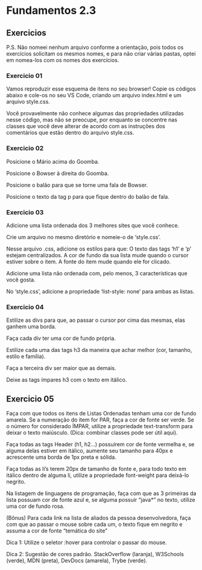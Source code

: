 # Fundamentos 2.3

## Exercicios

P.S. Não nomeei nenhum arquivo conforme a orientação, pois todos os exercícios solicitam os mesmos nomes,
e para não criar várias pastas, optei em nomea-los com os nomes dos exercícios.

### Exercicio 01

Vamos reproduzir esse esquema de itens no seu browser! Copie os códigos abaixo e cole-os no seu VS Code, criando um arquivo index.html e um arquivo style.css.

Você provavelmente não conhece algumas das propriedades utilizadas nesse código, mas não se preocupe, por enquanto se concentre nas classes que você deve alterar de acordo com as instruções dos comentários que estão dentro do arquivo style.css.


### Exercicio 02

Posicione o Mário acima do Goomba.

Posicione o Bowser à direita do Goomba.

Posicione o balão para que se torne uma fala de Bowser.

Posicione o texto da tag p para que fique dentro do balão de fala.


### Exercicio 03

Adicione uma lista ordenada dos 3 melhores sites que você conhece.

Crie um arquivo no mesmo diretório e nomeie-o de ‘style.css’.

Nesse arquivo .css, adicione os estilos para que:
	O texto das tags ‘h1’ e ‘p’ estejam centralizados.
	A cor de fundo da sua lista mude quando o cursor estiver sobre o item.
	A fonte do item mude quando ele for clicado.

Adicione uma lista não ordenada com, pelo menos, 3 características que você gosta.

No ‘style.css’, adicione a propriedade ‘list-style: none’ para ambas as listas.


### Exercicio 04

Estilize as divs para que, ao passar o cursor por cima das mesmas, elas ganhem uma borda.

Faça cada div ter uma cor de fundo própria.

Estilize cada uma das tags h3 da maneira que achar melhor (cor, tamanho, estilo e família).

Faça a terceira div ser maior que as demais.

Deixe as tags ímpares h3 com o texto em itálico.


## Exercicio 05

Faça com que todos os itens de Listas Ordenadas tenham uma cor de fundo amarela. Se a numeração do item for PAR, faça a cor de fonte ser verde. Se o número for considerado ÍMPAR, utilize a propriedade text-transform para deixar o texto maiúsculo. (Dica: combinar classes pode ser útil aqui).

Faça todas as tags Header (h1, h2…) possuírem cor de fonte vermelha e, se alguma delas estiver em itálico, aumente seu tamanho para 40px e acrescente uma borda de 1px preta e sólida.

Faça todas as li’s terem 20px de tamanho de fonte e, para todo texto em itálico dentro de alguma li, utilize a propriedade font-weight para deixá-lo negrito.

Na listagem de linguagens de programação, faça com que as 3 primeiras da lista possuam cor de fonte azul e, se alguma possuir “java*” no texto, utilize uma cor de fundo rosa.

(Bônus) Para cada link na lista de aliados da pessoa desenvolvedora, faça com que ao passar o mouse sobre cada um, o texto fique em negrito e assuma a cor de fonte “temática do site”

Dica 1: Utilize o seletor :hover para controlar o passar do mouse.

Dica 2: Sugestão de cores padrão. StackOverflow (laranja), W3Schools (verde), MDN (preta), DevDocs (amarela), Trybe (verde).
